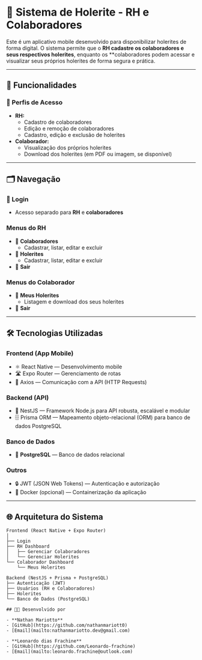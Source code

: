 # 📄 Sistema de Holerite - RH e Colaboradores

Este é um aplicativo mobile desenvolvido para disponibilizar holerites de forma digital. O sistema permite que o **RH cadastre os colaboradores e seus respectivos holerites**, enquanto os **colaboradores podem acessar e visualizar seus próprios holerites de forma segura e prática.  

---

## 🚀 Funcionalidades

### 👥 Perfis de Acesso
- **RH:**
  - Cadastro de colaboradores
  - Edição e remoção de colaboradores
  - Cadastro, edição e exclusão de holerites
- **Colaborador:**
  - Visualização dos próprios holerites
  - Download dos holerites (em PDF ou imagem, se disponível)

---

## 🗂️ Navegação

### 🔑 Login
- Acesso separado para **RH** e **colaboradores**

### Menus do RH
- 👥 **Colaboradores**
  - Cadastrar, listar, editar e excluir
- 📑 **Holerites**
  - Cadastrar, listar, editar e excluir
- 🔐 **Sair**

### Menus do Colaborador
- 📄 **Meus Holerites**
  - Listagem e download dos seus holerites
- 🔐 **Sair**

---

## 🛠️ Tecnologias Utilizadas

### **Frontend (App Mobile)**
- ⚛️ React Native — Desenvolvimento mobile
- 🛣️ Expo Router — Gerenciamento de rotas
- 🔗 Axios — Comunicação com a API (HTTP Requests)

### **Backend (API)**
- 🚀 NestJS — Framework Node.js para API robusta, escalável e modular
- 🗄️ Prisma ORM — Mapeamento objeto-relacional (ORM) para banco de dados PostgreSQL

### **Banco de Dados**
- 🐘 **PostgreSQL** — Banco de dados relacional

### **Outros**
- 🔒 JWT (JSON Web Tokens) — Autenticação e autorização
- 🐳 Docker (opcional) — Containerização da aplicação

---

## 🌐 Arquitetura do Sistema

```plaintext
Frontend (React Native + Expo Router)
│
├── Login
├── RH Dashboard
│   ├── Gerenciar Colaboradores
│   └── Gerenciar Holerites
└── Colaborador Dashboard
    └── Meus Holerites

Backend (NestJS + Prisma + PostgreSQL)
├── Autenticação (JWT)
├── Usuários (RH e Colaboradores)
├── Holerites
└── Banco de Dados (PostgreSQL)

## 👨‍💻 Desenvolvido por

- **Nathan Mariotto**
- [GitHub](https://github.com/nathanmariott0)
- [Email](mailto:nathanmariotto.dev@gmail.com)

- **Leonardo dias Frachine**
- [GitHub](https://github.com/Leonardo-frachine)
- [Email](mailto:leonardo.frachine@outlook.com)